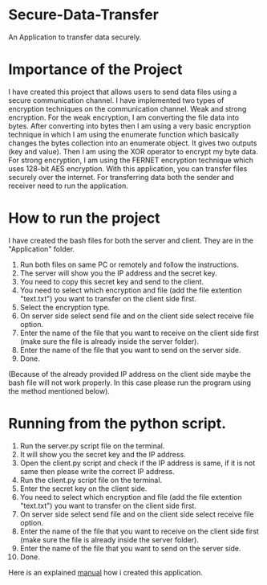 # Secure-Data-Transfer
An Application to transfer data securely. 

# Importance of the Project
I have created this project that allows users to send data files using a secure communication channel. I have implemented two types of encryption techniques on the communication channel. Weak and strong encryption. For the weak encryption, I am converting the file data into bytes. After converting into bytes then I am using a very basic encryption
technique in which I am using the enumerate function which basically changes the bytes collection into an enumerate object. It gives two outputs (key and value). Then I am using the XOR operator to encrypt my byte data. For strong encryption, I am using
the FERNET encryption technique which uses 128-bit AES encryption.
With this application, you can transfer files securely over the internet. For transferring data both the sender and receiver need to run the application.

# How to run the project
I have created the bash files for both the server and client. They are in the "Application" folder. 
1. Run both files on same PC or remotely and follow the instructions.
2. The server will show you the IP address and the secret key. 
3. You need to copy this secret key and send to the client. 
4. You need to select which encryption and file (add the file extention "text.txt") you want to transfer on the client side first.
5. Select the encryption type.
6. On server side select send file and on the client side select receive file option.
7. Enter the name of the file that you want to receive on the client side first (make sure the file is already inside the server folder).
8. Enter the name of the file that you want to send on the server side. 
9. Done. 

(Because of the already provided IP address on the client side maybe the bash file will not work properly. In this case please run the program using the method mentioned below).

# Running from the python script. 
1. Run the server.py script file on the terminal.
2. It will show you the secret key and the IP address.
3. Open the client.py script and check if the IP address is same, if it is not same then please write the correct IP address. 
4. Run the client.py script file on the terminal. 
5. Enter the secret key on the client side. 
6. You need to select which encryption and file (add the file extention "text.txt") you want to transfer on the client side first.
7. On server side select send file and on the client side select receive file option.
8. Enter the name of the file that you want to receive on the client side first (make sure the file is already inside the server folder).
9. Enter the name of the file that you want to send on the server side. 
10. Done. 

Here is an explained [manual](https://drive.google.com/file/d/1Lg6KITdR647MYKSxUZ_a9dqdlqTe18FZ/view?usp=sharing) how i created this application.
